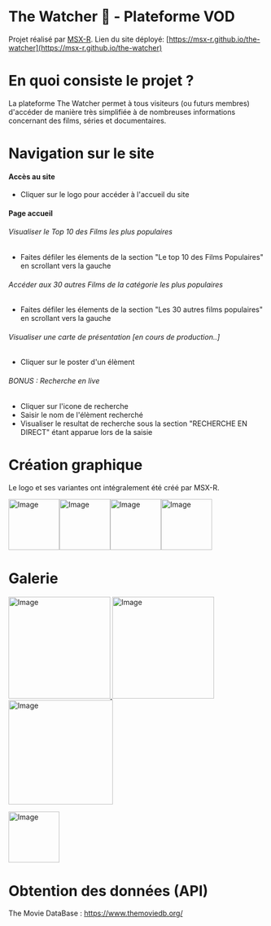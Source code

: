 # The Watcher 🔴 - Plateforme VOD

Projet réalisé par [MSX-R](https://github.com/MSX-R "lien github profile").
Lien du site déployé: [https://msx-r.github.io/the-watcher](https://msx-r.github.io/the-watcher)


# En quoi consiste le projet ?

La plateforme The Watcher permet à tous visiteurs (ou futurs membres) d'accéder de manière très simplifiée à de nombreuses informations concernant des films, séries et documentaires.

# Navigation sur le site

#### Accès au site

- Cliquer sur le logo pour accéder à l'accueil du site

#### Page accueil

###### Visualiser le Top 10 des Films les plus populaires

- Faites défiler les élements de la section "Le top 10 des Films Populaires" en scrollant vers la gauche

###### Accéder aux 30 autres Films de la catégorie les plus populaires

- Faites défiler les élements de la section "Les 30 autres films populaires" en scrollant vers la gauche

###### Visualiser une carte de présentation [en cours de production..]

- Cliquer sur le poster d'un élèment

###### BONUS : Recherche en live

- Cliquer sur l'icone de recherche
- Saisir le nom de l'élèment recherché
- Visualiser le resultat de recherche sous la section "RECHERCHE EN DIRECT" étant apparue lors de la saisie

# Création graphique

Le logo et ses variantes ont intégralement été créé par MSX-R.


<a href="https://msx-r.github.io/portfolio/" ><img src="https://i.goopics.net/p00cik.png" alt="Image" style="width:100px"><img src="https://i.goopics.net/klmla6.png" alt="Image" style="width:100px"><img src="https://i.goopics.net/ircbgx.png" alt="Image" style="width:100px"><img src="https://i.goopics.net/g3uund.png" alt="Image" style="width:100px">
</a>


# Galerie

<a href="https://msx-r.github.io/the-watcher/" ><img src="https://i.goopics.net/21wmrm.png" alt="Image" style="width:200px"> <img src="https://i.goopics.net/45on35.png" alt="Image" style="width:200px"> <img src="https://i.goopics.net/imff8j.png" alt="Image" style="width:205px">  
</a>

<img src="https://i.goopics.net/y4yv2e.png" alt="Image" style="width:100px">

# Obtention des données (API)

The Movie DataBase : https://www.themoviedb.org/
